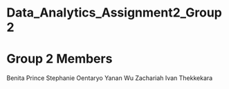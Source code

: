 # Data_Analytics_Assignment2_Group2

# Group 2 Members
Benita Prince
Stephanie Oentaryo
Yanan Wu
Zachariah Ivan Thekkekara
